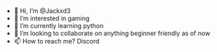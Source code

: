 - 👋 Hi, I’m @Jackxd3
- 👀 I’m interested in gaming
- 🌱 I’m currently learning python
- 💞️ I’m looking to collaborate on anything beginner friendly as of now
- 📫 How to reach me? Discord

<!---
Jackxd3/Jackxd3 is a ✨ special ✨ repository because its `README.md` (this file) appears on your GitHub profile.
You can click the Preview link to take a look at your changes.
--->
